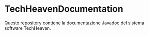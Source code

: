 # TechHeavenDocumentation

Questo repository contiene la documentazione Javadoc del sistema software TechHeaven.
